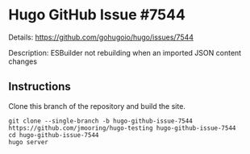 # Hugo GitHub Issue #7544

Details: <https://github.com/gohugoio/hugo/issues/7544>

Description: ESBuilder not rebuilding when an imported JSON content changes

## Instructions

Clone this branch of the repository and build the site.

```text
git clone --single-branch -b hugo-github-issue-7544 https://github.com/jmooring/hugo-testing hugo-github-issue-7544
cd hugo-github-issue-7544
hugo server
```

